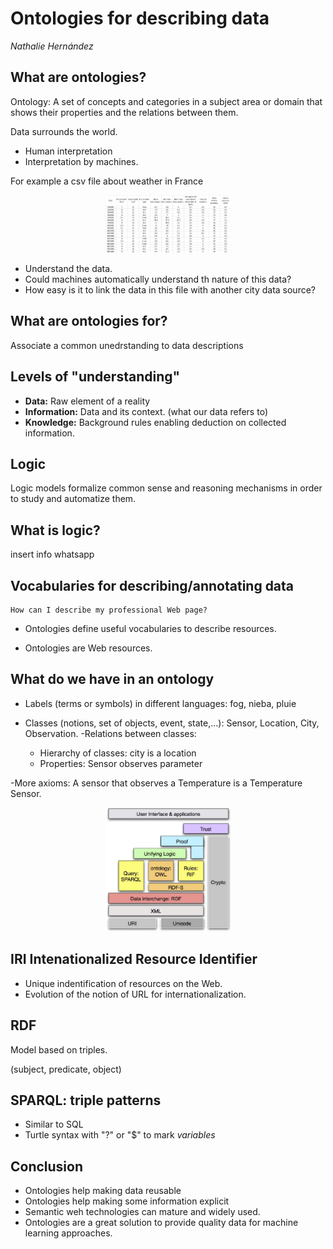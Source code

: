 # Ontologies for describing data
_Nathalie Hernández_

## **What are ontologies?**
Ontology: A set of concepts and categories in a subject area or domain that shows their properties and the relations between them.

Data surrounds the world. 

- Human interpretation
- Interpretation by machines.

For example a csv file about weather in France
<p align="center">
        <img width="40%" src="https://raw.githubusercontent.com/saracarolina12/Courses/master/MUFRAMEX_2022/imgs/weatherCSV.png"> </img>
</p>

- Understand the data.
- Could machines automatically understand th nature of this data?
- How easy is it to link the data in this file with another city data source?


## **What are ontologies for?**
Associate a common unedrstanding to data descriptions


## **Levels of "understanding"**

- __Data:__ Raw element of a reality
- __Information:__ Data and its context. (what our data refers to)
- __Knowledge:__ Background rules enabling deduction on collected information.

## **Logic**

Logic models formalize common sense and reasoning mechanisms in order to study and automatize them.

## **What is logic?**

insert info whatsapp

##  **Vocabularies for describing/annotating data**
    How can I describe my professional Web page?
- Ontologies define useful vocabularies to describe resources.

- Ontologies are Web resources.


## **What do we have in an ontology**
- Labels (terms or symbols) in different languages: fog, nieba, pluie
- Classes (notions, set of objects, event, state,...): Sensor, Location, City, Observation.
-Relations between classes:
    
    - Hierarchy of classes: city is a location
    - Properties: Sensor observes parameter

-More axioms: A sensor that observes a Temperature is a Temperature Sensor.


<p align="center">
    <img width="40%" src="https://raw.githubusercontent.com/saracarolina12/Courses/master/MUFRAMEX_2022/imgs/SWT.png"> </img>
</p>

## **IRI Intenationalized Resource Identifier**
- Unique indentification of resources on the Web.
- Evolution of the notion of URL for internationalization.


## **RDF**
Model based on triples.

(subject, predicate, object)

## **SPARQL: triple patterns**
- Similar to SQL
- Turtle syntax with "?" or "$" to mark _variables_

## **Conclusion**
- Ontologies help making data reusable
- Ontologies help making some information explicit
- Semantic weh technologies can mature and widely used.
- Ontologies are a great solution to provide quality data for machine learning approaches.
